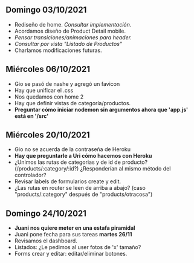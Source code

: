 ## Domingo 03/10/2021

- Rediseño de home. *Consultar implementación*.
- Acordamos diseño de Product Detail mobile.
- *Pensar transiciones/animaciones para header.*
- *Consultar por vista "Listado de Productos"*
- Charlamos modificaciones futuras.


## Miércoles 06/10/2021

- Gio se pasó de nashe y agregó un favicon
- Hay que unificar el .css
- Nos quedamos con home 2
- Hay que definir vistas de categoría/productos.
- **Preguntar cómo iniciar nodemon sin argumentos ahora que 'app.js' está en '/src'**


## Miércoles 20/10/2021

- Gio no se acuerda de la contraseña de Heroku
- **Hay que preguntarle a Uri cómo hacemos con Heroku**
- ¿Unimos las rutas de categorias y de id de producto? (/products/:category/:id?) ¿Responderían al mismo método del controlador?
- Revisar labels de formularios create y edit.
- ¿Las rutas en router se leen de arriba a abajo? (caso "products/:category" después de "products/otracosa")

## Domingo 24/10/2021

- **Juani nos quiere meter en una estafa piramidal**
- Juani pone fecha para sus tareas **martes 26/11** 
- Revisamos el dashboard.
- Listados: ¿Le pedimos al user fotos de 'x' tamaño?
- Forms crear y editar: editar/eliminar botones.
